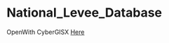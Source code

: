 # National_Levee_Database

OpenWith CyberGISX [Here](https://cybergisx.cigi.illinois.edu/hub/user-redirect/git-pull?repo=https%3A%2F%2Fgithub.com%2Fcybergis%2FNational_Levee_Database&urlpath=lab%2Ftree%2FNational_Levee_Database%2F1_NLD_Bulk_Download.ipynb&branch=main)
